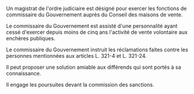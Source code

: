 Un magistrat de l'ordre judiciaire est désigné pour exercer les fonctions de commissaire du Gouvernement auprès du Conseil des maisons de vente.   

  
Le commissaire du Gouvernement est assisté d'une personnalité ayant cessé d'exercer depuis moins de cinq ans l'activité de vente volontaire aux enchères publiques.   

  
Le commissaire du Gouvernement instruit les réclamations faites contre les personnes mentionnées aux articles L. 321-4 et L. 321-24.   

  
Il peut proposer une solution amiable aux différends qui sont portés à sa connaissance.   

  
Il engage les poursuites devant la commission des sanctions.

